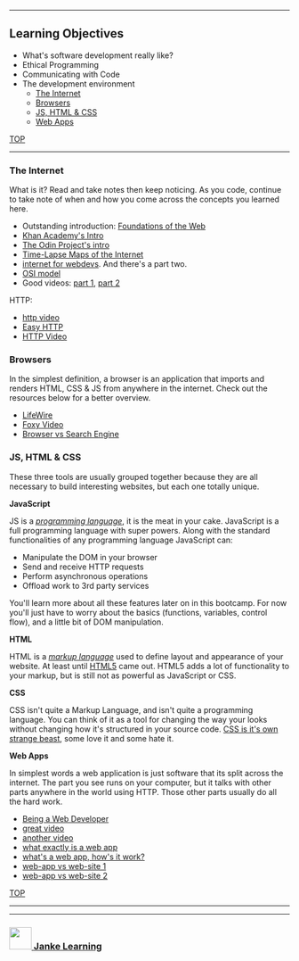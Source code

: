 
---

## Learning Objectives

* What's software development really like?
* Ethical Programming
* Communicating with Code
* The development environment
  * [The Internet](#the-internet)
  * [Browsers](#browsers)
  * [JS, HTML & CSS](#js-html-css)
  * [Web Apps](#web-apps)

[TOP](#index)

---

### The Internet


What is it?  Read and take notes then keep noticing.  As you code, continue to take note of when and how you come across the concepts you learned here.


* Outstanding introduction: [Foundations of the Web](https://shawnr.gitbooks.io/foundations-of-the-web/)
* [Khan Academy's Intro](https://www.khanacademy.org/computing/computer-science/internet-intro)
* [The Odin Project's intro](https://www.theodinproject.com/courses/web-development-101/lessons/how-does-the-web-work)
* [Time-Lapse Maps of the Internet](https://www.vox.com/a/internet-maps) 
* [internet for webdevs](https://www.youtube.com/watch?v=e4S8zfLdLgQ).  And there's a part two.     
* [OSI model](http://www.webopedia.com/quick_ref/OSI_Layers.asp)
* Good videos: [part 1](https://www.youtube.com/watch?v=e4S8zfLdLgQ), [part 2](https://www.youtube.com/watch?v=FTAPjr7vgxE)

HTTP:
* [http video](https://www.youtube.com/watch?v=eesqK59rhGA)  
* [Easy HTTP](https://www.jmarshall.com/easy/http/)
* [HTTP Video](https://www.youtube.com/watch?v=eesqK59rhGA)


### Browsers

In the simplest definition, a browser is an application that imports and renders HTML, CSS & JS from anywhere in the internet.  Check out the resources below for a better overview.

* [LifeWire](https://www.lifewire.com/what-is-a-browser-446234)
* [Foxy Video](https://www.google.com/search?q=what+is+a+web+browser&client=safari&rls=en&source=lnms&tbm=vid&sa=X&ved=0ahUKEwjT_fHmrubbAhWszIMKHYArAKUQ_AUICigB&biw=1280&bih=739)
* [Browser vs Search Engine](https://www.computer-geek.net/what-is-the-difference-be-va-47.html)


### JS, HTML & CSS

These three tools are usually grouped together because they are all necessary to build interesting websites, but each one totally unique.

__JavaScript__

JS is a [_programming language_](https://techterms.com/definition/programming_language), it is the meat in your cake.  JavaScript is a full programming language with super powers.  Along with the standard functionalities of any programming language JavaScript can:
* Manipulate the DOM in your browser
* Send and receive HTTP requests
* Perform asynchronous operations
* Offload work to 3rd party services

You'll learn more about all these features later on in this bootcamp.  For now you'll just have to worry about the basics (functions, variables, control flow), and a little bit of DOM manipulation.


__HTML__

HTML is a [_markup language_](https://techterms.com/definition/markup_language) used to define layout and appearance of your website.  At least until [HTML5](https://www.portent.com/blog/design-dev/html5-like-really-important.htm) came out.  HTML5 adds a lot of functionality to your markup, but is still not as powerful as JavaScript or CSS.

__CSS__

CSS isn't quite a Markup Language, and isn't quite a programming language.  You can think of it as a tool for changing the way your looks without changing how it's structured in your source code.  [CSS is it's own strange beast](http://www.webmasterview.com/2017/11/css/), some love it and some hate it.

__Web Apps__

In simplest words a web application is just software that its split across the internet.  The part you see runs on your computer, but it talks with other parts anywhere in the world using HTTP.   Those other parts usually do all the hard work.

* [Being a Web Developer](https://www.theodinproject.com/courses/web-development-101/lessons/introduction-to-web-development)
* [great video](https://www.youtube.com/watch?v=RsQ1tFLwldY)
* [another video](https://www.youtube.com/watch?v=_E8qXBHI4cg)
* [what exactly is a web app](https://www.lifewire.com/what-is-a-web-application-3486637)
* [what's a web app, how's it work?](https://www.quora.com/What-is-a-web-app-and-how-does-it-work-Please-explain-what-it-is-how-it-works-architecture-wise-and-whatever-else-you-think-is-important-and-in-which-way-it-is-different-than-the-previous-way-of-doing-things)
* [web-app vs web-site 1](https://stackoverflow.com/questions/8694922/whats-the-difference-between-a-web-site-and-a-web-application)
* [web-app vs web-site 2](https://www.seguetech.com/website-vs-web-application-whats-the-difference/)

[TOP](#precourse)


___
___
### <a href="http://janke-learning.org" target="_blank"><img src="https://user-images.githubusercontent.com/18554853/50098409-22575780-021c-11e9-99e1-962787adaded.png" width="40" height="40"></img> Janke Learning</a>
